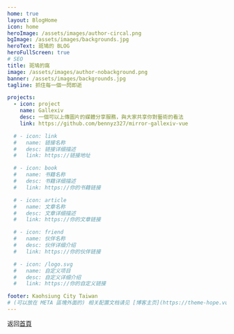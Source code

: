 ```yaml
---
home: true
layout: BlogHome
icon: home
heroImage: /assets/images/author-circal.png
bgImage: /assets/images/backgrounds.jpg
heroText: 斑鳩的 BLOG
heroFullScreen: true
# SEO
title: 斑鳩的窩
image: /assets/images/author-nobackground.png
banner: /assets/images/backgrounds.jpg
tagline: 抓住每一個一閃即逝

projects:
  - icon: project
    name: Gallexiv
    desc: 一個可以上傳圖片的媒體分享服務，與大家共享你對藝術的看法
    link: https://github.com/bennyz327/mirror-gallexiv-vue

  # - icon: link
  #   name: 链接名称
  #   desc: 链接详细描述
  #   link: https://链接地址

  # - icon: book
  #   name: 书籍名称
  #   desc: 书籍详细描述
  #   link: https://你的书籍链接

  # - icon: article
  #   name: 文章名称
  #   desc: 文章详细描述
  #   link: https://你的文章链接

  # - icon: friend
  #   name: 伙伴名称
  #   desc: 伙伴详细介绍
  #   link: https://你的伙伴链接

  # - icon: /logo.svg
  #   name: 自定义项目
  #   desc: 自定义详细介绍
  #   link: https://你的自定义链接

footer: Kaohsiung City Taiwan
# (可以放在 META 區塊外面的) 相关配置文档请见 [博客主页](https://theme-hope.vuejs.press/zh/guide/blog/home/)。
---
```


返回[首頁](https://bennyz327.github.io/benny-blog/)